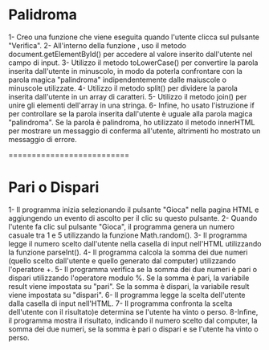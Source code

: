 Palidroma
===
1- Creo una funzione  che viene eseguita quando l'utente clicca sul pulsante "Verifica".
2- All'interno della funzione , uso il metodo document.getElementById() per accedere al valore inserito dall'utente nel campo di input.
3- Utilizzo il metodo toLowerCase() per convertire la parola inserita dall'utente in minuscolo, in modo da poterla confrontare con la parola magica "palindroma" indipendentemente dalle maiuscole o minuscole utilizzate.
4- Utilizzo il metodo split() per dividere la parola inserita dall'utente in un array di caratteri.
5- Utilizzo il metodo join() per unire gli elementi dell'array in una stringa.
6- Infine, ho usato l'istruzione if per controllare se la parola inserita dall'utente è uguale alla parola magica "palindroma". Se la parola è palindroma, ho utilizzato il metodo innerHTML per mostrare un messaggio di conferma all'utente, altrimenti ho mostrato un messaggio di errore.


==========================

Pari o Dispari
===
1- Il programma inizia selezionando il pulsante "Gioca" nella pagina HTML e aggiungendo un evento di ascolto per il clic su questo pulsante.
2- Quando l'utente fa clic sul pulsante "Gioca", il programma genera un numero casuale tra 1 e 5 utilizzando la funzione Math.random().
3- Il programma legge il numero scelto dall'utente nella casella di input nell'HTML utilizzando la funzione parseInt().
4- Il programma calcola la somma dei due numeri (quello scelto dall'utente e quello generato dal computer) utilizzando l'operatore +.
5- Il programma verifica se la somma dei due numeri è pari o dispari utilizzando l'operatore modulo %. Se la somma è pari, la variabile result viene impostata su "pari". Se la somma è dispari, la variabile result viene impostata su "dispari".
6- Il programma legge la scelta dell'utente dalla casella di input nell'HTML.
7- Il programma confronta la scelta dell'utente con il risultato)e determina se l'utente ha vinto o perso.
8-Infine, il programma mostra il risultato, indicando il numero scelto dal computer, la somma dei due numeri, se la somma è pari o dispari e se l'utente ha vinto o perso.